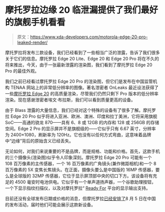 # 摩托罗拉边缘 20 临泄漏提供了我们最好的旗舰手机看看

> 原文：<https://www.xda-developers.com/motorola-edge-20-pro-leaked-render/>

摩托罗拉将发布三款设备，我们已经看到了一些相当广泛的泄露，告诉了我们很多关于它们的信息。摩托罗拉 Edge 20 Lite、Edge 20 和 Edge 20 Pro 将在不久的将来推出，今天，由于一张最新泄露的渲染图，我们看到了摩托罗拉 Edge 20 Pro 的最佳外观。

我们之前已经看过摩托罗拉 Edge 20 Pro 的渲染图，但它们是发布在中国监管机构 TENAA 网站上的非常低分辨率的图像。著名泄密者 OnLeaks 最近设法获得了一些[摩托罗拉 Edge 20](https://www.xda-developers.com/motorola-edge-20-leaked-renders/) 的高质量渲染，尽管我们仍然只剩下 Pro 版本的低分辨率渲染。现在感谢泄密者埃文·布拉斯，我们可以看到质量更高的设备。

由于 Blass 泄露的大量信息，我们已经对这个特殊的设备有了很多了解。摩托罗拉 Edge 20 Pro 似乎将进入亚洲、欧洲、澳洲、印度和拉丁美洲，它将采用旗舰 SoC——高通的骁龙 870——具有 6、8 或 12GB 的内存和 128 或 256GB 的存储空间。Edge 2 Pro 的显示屏并不是旗舰级的——它似乎只有 6.67 英寸，分辨率为 2400×1080，刷新率为 120Hz。它也没有以任何方式弯曲，这意味着品牌中“边缘”背后的原始含义已经丢失。

无论如何，对我们来说重要的不是品牌，而是规格、功能和价格。首先，这款手机的三个摄像头(渲染图)似乎令人印象深刻。摩托罗拉 Edge 20 Pro 可能有一个 108 百万像素的主传感器，一个 16 百万像素的广角镜头(兼作微距相机)和一个 8 百万像素的 5X 变焦长焦镜头。在正面，摄像头要么是中国版的 16MP 传感器，要么是全球版的 32MP 传感器，它位于显示屏顶部中央的切口下方。该设备将有充足的 4500 毫安时电池供电。它似乎有一个单声道扬声器，一个谷歌助理按钮，一个下显示指纹扫描仪，以及对摩托罗拉“ [Ready For](https://www.xda-developers.com/motorola-ready-for-desktop-mode-edge-plus/) 平台的显示输出支持。

目前还没有全球发布日期或价格的消息，但摩托罗拉[已经安排了](https://weibo.com/1645915085/KquN6dWLn)8 月 5 日在中国的发布活动，届时他们可能会展示这款新设备。